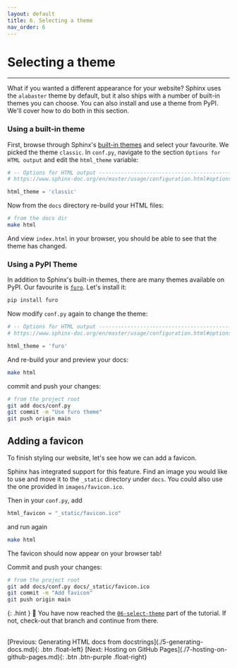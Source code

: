 ```yaml
---
layout: default
title: 6. Selecting a theme
nav_order: 6
---
```


# Selecting a theme

---

What if you wanted a different appearance for your website? Sphinx uses the `alabaster` theme by
default, but it also ships with a number of built-in themes you can choose. You can also install
and use a theme from PyPI. We'll cover how to do both in this section.

### Using a built-in theme

First, browse through Sphinx's
[built-in themes](https://www.sphinx-doc.org/en/master/usage/theming.html#builtin-themes) and
select your favourite. We picked the theme `classic`. In `conf.py`, navigate to the section
`Options for HTML output` and edit the `html_theme` variable:

```py
# -- Options for HTML output -------------------------------------------------
# https://www.sphinx-doc.org/en/master/usage/configuration.html#options-for-html-output

html_theme = 'classic'
```

Now from the `docs` directory re-build your HTML files:

```sh
# from the docs dir
make html
```

And view `index.html` in your browser, you should be able to see that the theme has changed.

### Using a PyPI Theme

In addition to Sphinx's built-in themes, there are many themes available on PyPI. Our favourite is
[`furo`](https://github.com/pradyunsg/furo). Let's install it:

```sh
pip install furo
```

Now modify `conf.py` again to change the theme:

```py
# -- Options for HTML output -------------------------------------------------
# https://www.sphinx-doc.org/en/master/usage/configuration.html#options-for-html-output

html_theme = 'furo'
```

And re-build your and preview your docs:

```sh
make html
```

commit and push your changes:

```sh
# from the project root
git add docs/conf.py
git commit -m "Use furo theme"
git push origin main
```

## Adding a favicon

To finish styling our website, let's see how we can add a favicon.

Sphinx has integrated support for this feature. Find an image you would like to use and move it to
the `_static` directory under `docs`. You could also use the one provided in `images/favicon.ico`.

Then in your `conf.py`, add

```py
html_favicon = "_static/favicon.ico"
```

and run again

```sh
make html
```

The favicon should now appear on your browser tab!

Commit and push your changes:

```sh
# from the project root
git add docs/conf.py docs/_static/favicon.ico
git commit -m "Add favicon"
git push origin main
```

{: .hint }
🙌 You have now reached the
[`06-select-theme`](https://github.com/aelsayed95/sphinxy/tree/06-select-theme)
part of the tutorial. If not, check-out that branch and continue from there.

<br />
[Previous: Generating HTML docs from docstrings](./5-generating-docs.md){: .btn .float-left}
[Next: Hosting on GitHub Pages](./7-hosting-on-github-pages.md){: .btn .btn-purple .float-right}
<br />
